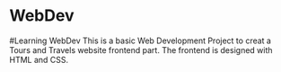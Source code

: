 # WebDev
#Learning WebDev
This is a basic Web Development Project to creat a Tours and Travels website frontend part.
The frontend is designed  with HTML and CSS.
